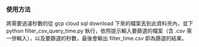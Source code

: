 ### 使用方法

將需要過濾秒數的從 gcp cloud sql download 下來的檔案丟到此資料夾內，並下 python filter_csv_query_time.py 執行，依照提示輸入要篩選的檔案（含 .csv 需一併輸入），以及要篩選的秒數，最後會輸出 filter_time.csv 即為篩選的結果。